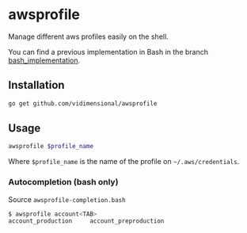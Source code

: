 # awsprofile

Manage different aws profiles easily on the shell.

You can find a previous implementation in Bash in the branch [bash_implementation](https://github.com/Vidimensional/awsprofile/tree/bash_implementation).

## Installation

```bash
go get github.com/vidimensional/awsprofile
```

## Usage

```bash
awsprofile $profile_name
```

Where `$profile_name` is the name of the profile on `~/.aws/credentials`.

### Autocompletion (bash only)

Source `awsprofile-completion.bash` 

```bash
$ awsprofile account<TAB>
account_production     account_preproduction
```
